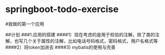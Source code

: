 # springboot-todo-exercise
#我做的第一个应用

##计划
###1.应用的搭建
####1）现在考虑的是用于校验的注解，除了类的注解，也写几个关于属性的注解，比如电话号码格式，密码格式，用户名格式等
####2）将token加进去
####3) mybatis的使用与完善
